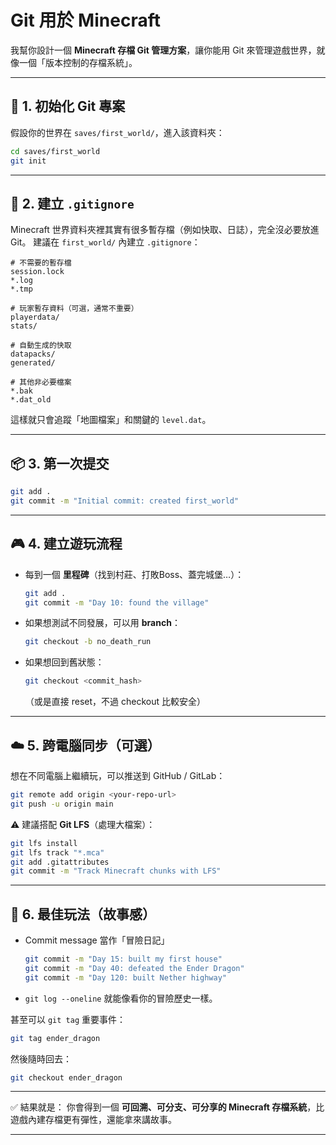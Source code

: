 # Git 用於 Minecraft

我幫你設計一個 **Minecraft 存檔 Git 管理方案**，讓你能用 Git 來管理遊戲世界，就像一個「版本控制的存檔系統」。

---

## 🚀 1. 初始化 Git 專案

假設你的世界在 `saves/first_world/`，進入該資料夾：

```bash
cd saves/first_world
git init
```

---

## 📝 2. 建立 `.gitignore`

Minecraft 世界資料夾裡其實有很多暫存檔（例如快取、日誌），完全沒必要放進 Git。
建議在 `first_world/` 內建立 `.gitignore`：

```gitignore
# 不需要的暫存檔
session.lock
*.log
*.tmp

# 玩家暫存資料（可選，通常不重要）
playerdata/
stats/

# 自動生成的快取
datapacks/
generated/

# 其他非必要檔案
*.bak
*.dat_old
```

這樣就只會追蹤「地圖檔案」和關鍵的 `level.dat`。

---

## 📦 3. 第一次提交

```bash
git add .
git commit -m "Initial commit: created first_world"
```

---

## 🎮 4. 建立遊玩流程

* 每到一個 **里程碑**（找到村莊、打敗Boss、蓋完城堡…）：

  ```bash
  git add .
  git commit -m "Day 10: found the village"
  ```
* 如果想測試不同發展，可以用 **branch**：

  ```bash
  git checkout -b no_death_run
  ```
* 如果想回到舊狀態：

  ```bash
  git checkout <commit_hash>
  ```

  （或是直接 reset，不過 checkout 比較安全）

---

## ☁️ 5. 跨電腦同步（可選）

想在不同電腦上繼續玩，可以推送到 GitHub / GitLab：

```bash
git remote add origin <your-repo-url>
git push -u origin main
```

⚠️ 建議搭配 **Git LFS**（處理大檔案）：

```bash
git lfs install
git lfs track "*.mca"
git add .gitattributes
git commit -m "Track Minecraft chunks with LFS"
```

---

## 📖 6. 最佳玩法（故事感）

* Commit message 當作「冒險日記」

  ```bash
  git commit -m "Day 15: built my first house"
  git commit -m "Day 40: defeated the Ender Dragon"
  git commit -m "Day 120: built Nether highway"
  ```
* `git log --oneline` 就能像看你的冒險歷史一樣。

甚至可以 `git tag` 重要事件：

```bash
git tag ender_dragon
```

然後隨時回去：

```bash
git checkout ender_dragon
```

---

✅ 結果就是：
你會得到一個 **可回溯、可分支、可分享的 Minecraft 存檔系統**，比遊戲內建存檔更有彈性，還能拿來講故事。

---
